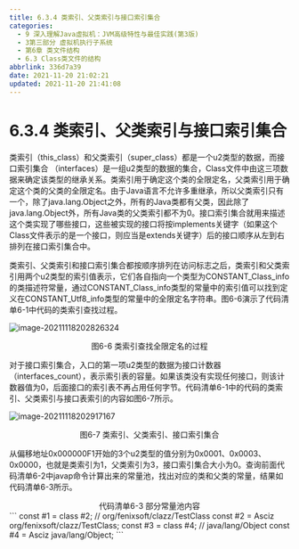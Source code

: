 ```yaml
---
title: 6.3.4 类索引、父类索引与接口索引集合
categories: 
  - 9 深入理解Java虛拟机：JVM高级特性与最佳实践(第3版)
  - 3第三部分 虚拟机执行子系统
  - 第6章 类文件结构
  - 6.3 Class类文件的结构
abbrlink: 336d7a39
date: 2021-11-20 21:02:21
updated: 2021-11-20 21:41:08
---
```

# 6.3.4 类索引、父类索引与接口索引集合
类索引（this_class）和父类索引（super_class）都是一个u2类型的数据，而接口索引集合 （interfaces）是一组u2类型的数据的集合，Class文件中由这三项数据来确定该类型的继承关系。类索引用于确定这个类的全限定名，父类索引用于确定这个类的父类的全限定名。由于Java语言不允许多重继承，所以父类索引只有一个，除了java.lang.Object之外，所有的Java类都有父类，因此除了java.lang.Object外，所有Java类的父类索引都不为0。接口索引集合就用来描述这个类实现了哪些接口，这些被实现的接口将按implements关键字（如果这个Class文件表示的是一个接口，则应当是extends关键字）后的接口顺序从左到右排列在接口索引集合中。

类索引、父类索引和接口索引集合都按顺序排列在访问标志之后，类索引和父类索引用两个u2类型的索引值表示，它们各自指向一个类型为CONSTANT_Class_info的类描述符常量，通过CONSTANT_Class_info类型的常量中的索引值可以找到定义在CONSTANT_Utf8_info类型的常量中的全限定名字符串。图6-6演示了代码清单6-1中代码的类索引查找过程。

![image-20211118202826324](https://gitee.com/XiaoLan223/images/raw/master/Blog/Sum/20211118202826.png)

<center>图6-6 类索引查找全限定名的过程</center>

对于接口索引集合，入口的第一项u2类型的数据为接口计数器（interfaces_count），表示索引表的容量。如果该类没有实现任何接口，则该计数器值为0，后面接口的索引表不再占用任何字节。代码清单6-1中的代码的类索引、父类索引与接口表索引的内容如图6-7所示。

![image-20211118202917167](https://gitee.com/XiaoLan223/images/raw/master/Blog/Sum/20211118202917.png)
<center>图6-7 类索引、父类索引、接口索引集合</center>

从偏移地址0x000000F1开始的3个u2类型的值分别为0x0001、0x0003、0x0000，也就是类索引为1，父类索引为3，接口索引集合大小为0。查询前面代码清单6-2中javap命令计算出来的常量池，找出对应的类和父类的常量，结果如代码清单6-3所示。

<center>代码清单6-3 部分常量池内容</center>
```
const #1 = class    #2; // org/fenixsoft/clazz/TestClass 
const #2 = Asciz    org/fenixsoft/clazz/TestClass; 
const #3 = class    #4; // java/lang/Object
const #4 = Asciz    java/lang/Object;
```
